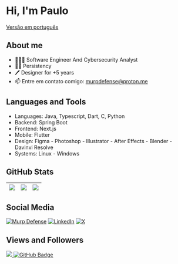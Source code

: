 # Hi, I'm Paulo

[Versão em português](./README.md)

## About me

- 👨🏻‍💻 Software Engineer And Cybersecurity Analyst
- ✊🏼 Persistency
- 🖊️ Designer for +5 years
- 📫 Entre em contato comigo: [murpdefense@proton.me](mailto:murpdefense@proton.me)

## Languages and Tools

- Languages: Java, Typescript, Dart, C, Python
- Backend: Spring Boot
- Frontend: Next.js
- Mobile: Flutter
- Design: Figma - Photoshop - Illustrator - After Effects - Blender - Davinvi Resolve
- Systems: Linux - Windows

## GitHub Stats

| ![](http://github-profile-summary-cards.vercel.app/api/cards/stats?username=murpdefense&theme=nord_dark) | ![](http://github-profile-summary-cards.vercel.app/api/cards/repos-per-language?username=murpdefense&hide=Html&theme=nord_dark) | ![](http://github-profile-summary-cards.vercel.app/api/cards/most-commit-language?username=murpdefense&theme=nord_dark) |
| :------------------------------------------------------------------------------------------------------: | :-----------------------------------------------------------------------------------------------------------------------------: | :---------------------------------------------------------------------------------------------------------------------: |

## Social Media

[![Murp Defense](https://img.shields.io/badge/murpdefense-273542?style=for-the-badge&logo=meta&logoColor=14ff14&color=145d1e)](https://soupaulodev.com.br/)
[![LinkedIn](https://img.shields.io/badge/LinkedIn-0077B5?style=for-the-badge&logo=linkedin&logoColor=white)](https://www.linkedin.com/in/murpdefense/)
[![X](https://img.shields.io/badge/X-000?style=for-the-badge&logo=x)](https://x.com/murpdefense)


## Views and Followers

<a href="https://github.com/murpdefense/github-profile-views-counter">
    <img src="https://komarev.com/ghpvc/?username=murpdefense">
</a>
<a href="https://github.com/murpdefense?tab=followers"><img src="https://img.shields.io/github/followers/murpdefense?label=Followers&style=social" alt="GitHub Badge"></a>
